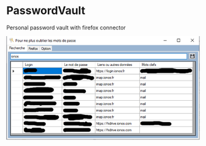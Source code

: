 # PasswordVault
Personal password vault with firefox connector

![](https://github.com/DevElkami/PasswordVault/blob/master/vault.png)
